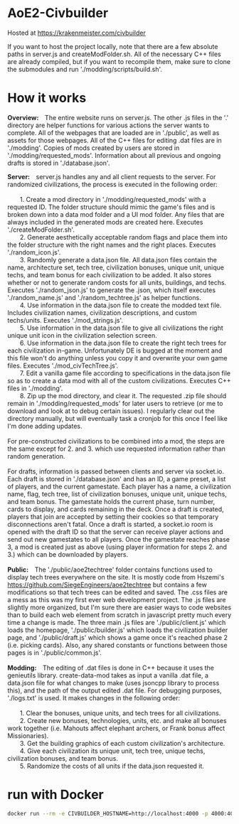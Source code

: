 # AoE2-Civbuilder
Hosted at https://krakenmeister.com/civbuilder

If you want to host the project locally, note that there are a few absolute paths in server.js and createModFolder.sh. All of the necessary C++ files are already compiled, but if you want to recompile them, make sure to clone the submodules and run './modding/scripts/build.sh'.

# How it works
<b>Overview:</b>&emsp;The entire website runs on server.js. The other .js files in the '.' directory are helper functions for various actions the server wants to complete. All of the webpages that are loaded are in './public', as well as assets for those webpages. All of the C++ files for editing .dat files are in './modding'. Copies of mods created by users are stored in './modding/requested_mods'. Information about all previous and ongoing drafts is stored in './database.json'.

<b>Server:</b>&emsp;server.js handles any and all client requests to the server. For randomized civilizations, the process is executed in the following order:<br><br>
&emsp;&emsp;1. Create a mod directory in './modding/requested_mods' with a requested ID. The folder structure should mimic the game's files and is broken down into a data mod folder and a UI mod folder. Any files that are always included in the generated mods are created here. Executes './createModFolder.sh'.<br>
&emsp;&emsp;2. Generate aesthetically acceptable random flags and place them into the folder structure with the right names and the right places. Executes './random_icon.js'.<br>
&emsp;&emsp;3. Randomly generate a data.json file. All data.json files contain the name, architecture set, tech tree, civilization bonuses, unique unit, unique techs, and team bonus for each civilization to be added. It also stores whether or not to generate random costs for all units, buildings, and techs. Executes './random_json.js' to generate the .json, which itself executes './random_name.js' and './random_techtree.js' as helper functions.<br>
&emsp;&emsp;4. Use information in the data.json file to create the modded text file. Includes civilization names, civilization descriptions, and custom techs/units. Executes './mod_strings.js'.<br>
&emsp;&emsp;5. Use information in the data.json file to give all civilizations the right unique unit icon in the civilization selection screen.<br>
&emsp;&emsp;6. Use information in the data.json file to create the right tech trees for each civilization in-game. Unfortunately DE is bugged at the moment and this file won't do anything unless you copy it and overwrite your own game files. Executes './mod_civTechTree.js'.<br>
&emsp;&emsp;7. Edit a vanilla game file according to specifications in the data.json file so as to create a data mod with all of the custom civilizations. Executes C++ files in './modding'.<br>
&emsp;&emsp;8. Zip up the mod directory, and clear it. The requested .zip file should remain in './modding/requested_mods' for later users to retrieve (or me to download and look at to debug certain issues). I regularly clear out the directory manually, but will eventually task a cronjob for this once I feel like I'm done adding updates.<br><br>
For pre-constructed civilizations to be combined into a mod, the steps are the same except for 2. and 3. which use requested information rather than random generation.<br><br>
For drafts, information is passed between clients and server via socket.io. Each draft is stored in './database.json' and has an ID, a game preset, a list of players, and the current gamestate. Each player has a name, a civilization name, flag, tech tree, list of civilization bonuses, unique unit, unique techs, and team bonus. The gamestate holds the current phase, turn number, cards to display, and cards remaining in the deck. Once a draft is created, players that join are accepted by setting their cookies so that temporary disconnections aren't fatal. Once a draft is started, a socket.io room is opened with the draft ID so that the server can receive player actions and send out new gamestates to all players. Once the gamestate reaches phase 3, a mod is created just as above (using player information for steps 2. and 3.) which can be downloaded by players.<br><br>
<b>Public:</b>&emsp;The './public/aoe2techtree' folder contains functions used to display tech trees everywhere on the site. It is mostly code from Hszemi's https://github.com/SiegeEngineers/aoe2techtree but contains a few modifications so that tech trees can be edited and saved. The .css files are a mess as this was my first ever web development project. The .js files are slightly more organized, but I'm sure there are easier ways to code websites than to build each web element from scratch in javascript pretty much every time a change is made. The three main .js files are './public/client.js' which loads the homepage, './public/builder.js' which loads the civilization builder page, and './public/draft.js' which shows a game once it's reached phase 2 (i.e. picking cards). Also, any shared constants or functions between those pages is in './public/common.js'.<br><br>
<b>Modding:</b>&emsp;The editing of .dat files is done in C++ because it uses the genieutils library. create-data-mod takes as input a vanilla .dat file, a data.json file for what changes to make (uses jsoncpp library to process this), and the path of the output edited .dat file. For debugging purposes, './logs.txt' is used. It makes changes in the following order:<br><br>
&emsp;&emsp;1. Clear the bonuses, unique units, and tech trees for all civilizations.<br>
&emsp;&emsp;2. Create new bonuses, technologies, units, etc. and make all bonuses work together (i.e. Mahouts affect elephant archers, or Frank bonus affect Missionaries).<br>
&emsp;&emsp;3. Get the building graphics of each custom civilization's architecture.<br>
&emsp;&emsp;4. Give each civilization its unique unit, tech tree, unique techs, civilization bonuses, and team bonus.<br>
&emsp;&emsp;5. Randomize the costs of all units if the data.json requested it.


# run with Docker
```bash
docker run --rm -e CIVBUILDER_HOSTNAME=http://localhost:4000 -p 4000:4000 ghcr.io/fritz-net/aoe2-civbuilder:latest
```